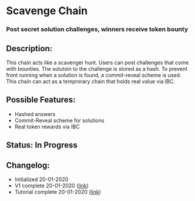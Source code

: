 # Scavenge Chain

### Post secret solution challenges, winners receive token bounty

## Description:
This chain acts like a scavenger hunt. Users can post challenges that come with bounties. The solutoin to the challenge is stored as a hash. To prevent front running when a solution is found, a commit-reveal scheme is used. This chain can act as a temprorary chain that holds real value via IBC.


## Possible Features:
 * Hashed answers
 * Commit-Reveal scheme for solutions
 * Real token rewards via IBC
 
## Status: In Progress
 
## Changelog:
 * Initialized 20-01-2020
 * V1 complete 20-01-2020 ([link](https://github.com/cosmos/sdk-tutorials/tree/master/scavenge))
 * Tutorial complete 20-01-2020 ([link](https://tutorials.cosmos.network/scavenge/tutorial/02-the-game.html))
